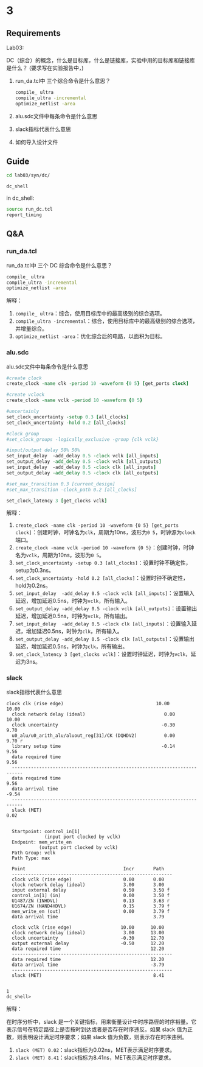 # 3

## Requirements

Lab03:

DC（综合）的概念，什么是目标库，什么是链接库，实验中用的目标库和链接库是什么？
(要求写在实验报告中，)

1. run_da.tcl中 三个综合命令是什么意思？

    ```sh
    compile_ ultra
    compile_ultra -incremental
    optimize_netlist -area
    ```

2. alu.sdc文件中每条命令是什么意思
3. slack指标代表什么意思
4. 如何导入设计文件

## Guide

```sh
cd lab03/syn/dc/

dc_shell
```

in dc_shell:

```sh
source run_dc.tcl
report_timing
```

## Q&A

### run_da.tcl

run_da.tcl中 三个 DC 综合命令是什么意思？

```sh
compile_ ultra
compile_ultra -incremental
optimize_netlist -area
```

解释：

1. `compile_ ultra`：综合，使用目标库中的最高级别的综合选项。
2. `compile_ultra -incremental`：综合，使用目标库中的最高级别的综合选项，并增量综合。
3. `optimize_netlist -area`：优化综合后的电路，以面积为目标。

### alu.sdc

alu.sdc文件中每条命令是什么意思

```tcl
#create clock
create_clock -name clk -period 10 -waveform {0 5} [get_ports clock]

#create vclock
create_clock -name vclk -period 10 -waveform {0 5}

#uncertainly
set_clock_uncertainty -setup 0.3 [all_clocks]
set_clock_uncertainty -hold 0.2 [all_clocks]

#clock group
#set_clock_groups -logically_exclusive -group {clk vclk}

#input/output delay 50% 50%
set_input_delay  -add_delay 0.5 -clock vclk [all_inputs]
set_output_delay -add_delay 0.5 -clock vclk [all_outputs]
set_input_delay  -add_delay 0.5 -clock clk [all_inputs]
set_output_delay -add_delay 0.5 -clock clk [all_outputs]

#set_max_transition 0.3 [current_design]
#set_max_transition -clock_path 0.2 [all_clocks]

set_clock_latency 3 [get_clocks vclk]
```

解释：

1. `create_clock -name clk -period 10 -waveform {0 5} [get_ports clock]`：创建时钟，时钟名为`clk`，周期为10ns，波形为`0 5`，时钟源为`clock`端口。
2. `create_clock -name vclk -period 10 -waveform {0 5}`：创建时钟，时钟名为`vclk`，周期为10ns，波形为`0 5`。
3. `set_clock_uncertainty -setup 0.3 [all_clocks]`：设置时钟不确定性，setup为0.3ns。
4. `set_clock_uncertainty -hold 0.2 [all_clocks]`：设置时钟不确定性，hold为0.2ns。
5. `set_input_delay  -add_delay 0.5 -clock vclk [all_inputs]`：设置输入延迟，增加延迟0.5ns，时钟为`vclk`，所有输入。
6. `set_output_delay -add_delay 0.5 -clock vclk [all_outputs]`：设置输出延迟，增加延迟0.5ns，时钟为`vclk`，所有输出。
7. `set_input_delay  -add_delay 0.5 -clock clk [all_inputs]`：设置输入延迟，增加延迟0.5ns，时钟为`clk`，所有输入。
8. `set_output_delay -add_delay 0.5 -clock clk [all_outputs]`：设置输出延迟，增加延迟0.5ns，时钟为`clk`，所有输出。
9. `set_clock_latency 3 [get_clocks vclk]`：设置时钟延迟，时钟为`vclk`，延迟为3ns。

### slack

slack指标代表什么意思

```text
clock clk (rise edge)                                  10.00      10.00
  clock network delay (ideal)                             0.00      10.00
  clock uncertainty                                      -0.30       9.70
  u0_alu/u0_arith_alu/aluout_reg[31]/CK (DQHDV2)          0.00       9.70 r
  library setup time                                     -0.14       9.56
  data required time                                                 9.56
  --------------------------------------------------------------------------
  data required time                                                 9.56
  data arrival time                                                 -9.54
  --------------------------------------------------------------------------
  slack (MET)                                                        0.02


  Startpoint: control_in[1]
              (input port clocked by vclk)
  Endpoint: mem_write_en
            (output port clocked by vclk)
  Path Group: vclk
  Path Type: max

  Point                                    Incr       Path
  -----------------------------------------------------------
  clock vclk (rise edge)                   0.00       0.00
  clock network delay (ideal)              3.00       3.00
  input external delay                     0.50       3.50 f
  control_in[1] (in)                       0.00       3.50 f
  U1487/ZN (INHDVL)                        0.13       3.63 r
  U1674/ZN (NAND4HDVL)                     0.15       3.79 f
  mem_write_en (out)                       0.00       3.79 f
  data arrival time                                   3.79

  clock vclk (rise edge)                  10.00      10.00
  clock network delay (ideal)              3.00      13.00
  clock uncertainty                       -0.30      12.70
  output external delay                   -0.50      12.20
  data required time                                 12.20
  -----------------------------------------------------------
  data required time                                 12.20
  data arrival time                                  -3.79
  -----------------------------------------------------------
  slack (MET)                                         8.41


1
dc_shell>   
```

解释：

在时序分析中，slack 是一个关键指标，用来衡量设计中时序路径的时序裕量。它表示信号在特定路径上是否按时到达或者是否存在时序违反。如果 slack 值为正数，则表明设计满足时序要求；如果 slack 值为负数，则表示存在时序违例。

1. `slack (MET) 0.02`：slack指标为0.02ns，MET表示满足时序要求。
2. `slack (MET) 8.41`：slack指标为8.41ns，MET表示满足时序要求。
